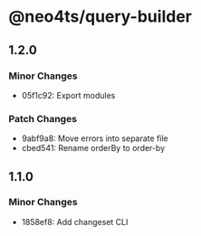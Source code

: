 # @neo4ts/query-builder

## 1.2.0

### Minor Changes

- 05f1c92: Export modules

### Patch Changes

- 9abf9a8: Move errors into separate file
- cbed541: Rename orderBy to order-by

## 1.1.0

### Minor Changes

- 1858ef8: Add changeset CLI
